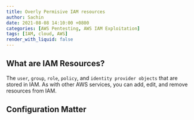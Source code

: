 ```yaml
---
title: Overly Permisive IAM resources
author: Sachin
date: 2021-08-08 14:10:00 +0800
categories: [AWS Pentesting, AWS IAM Exploitation]
tags: [IAM, cloud, AWS]
render_with_liquid: false
---
```



## What are IAM Resources?

The `user`, `group`, `role`, `policy`, and `identity provider objects` that are stored in IAM. As with other AWS services, you can add, edit, and remove resources from IAM.


## Configuration Matter





